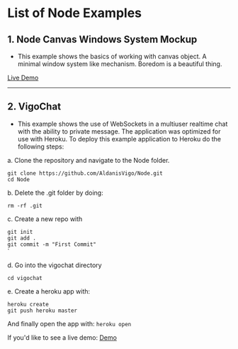 # List of Node Examples

## 1. Node Canvas Windows System Mockup 
- This example shows the basics of working with canvas object. A minimal window system like mechanism. Boredom is a beautiful thing.

[Live Demo](https://canvaswindowsystem.herokuapp.com)

***

## 2. VigoChat
- This example shows the use of WebSockets in a multiuser realtime chat with the ability to private message. The application was optimized for use with Heroku. To deploy this example application to Heroku do the following steps:

a. Clone the repository and navigate to the Node folder. 

`git clone https://github.com/AldanisVigo/Node.git`<br>
`cd Node`

b. Delete the .git folder by doing:

`rm -rf .git`

c. Create a new repo with 

`git init`<br>
`git add .`<br>
`git commit -m "First Commit"`<br>
`

d. Go into the vigochat directory

`cd vigochat`

e. Create a heroku app with:

`heroku create` <br>
`git push heroku master`

And finally open the app with:
`heroku open`

If you'd like to see a live demo: [Demo](https://vigochat.herokuapp.com)
